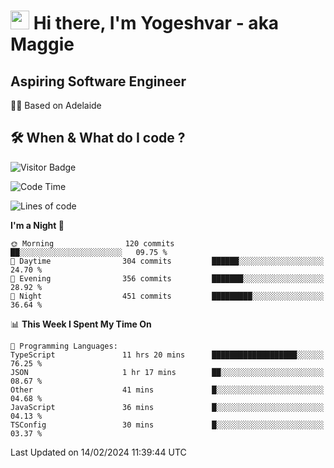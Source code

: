 <h1><img src="https://emojis.slackmojis.com/emojis/images/1531849430/4246/blob-sunglasses.gif?1531849430" width="30"/> Hi there, I'm Yogeshvar - aka Maggie</h1>

## Aspiring Software Engineer
🏂🏻  Based on Adelaide 

## 🛠 When & What do I code ?  

![Visitor Badge](https://visitor-badge.feriirawann.repl.co?username=yogeshvar&repo=yogeshvar&label=Visitors&style=plastic&color=%23457BFF&contentType=svg)

<!--START_SECTION:waka-->
![Code Time](http://img.shields.io/badge/Code%20Time-2%2C695%20hrs%2020%20mins-blue)

![Lines of code](https://img.shields.io/badge/From%20Hello%20World%20I%27ve%20Written-4.1%20million%20lines%20of%20code-blue)

**I'm a Night 🦉** 

```text
🌞 Morning                120 commits         ██░░░░░░░░░░░░░░░░░░░░░░░   09.75 % 
🌆 Daytime                304 commits         ██████░░░░░░░░░░░░░░░░░░░   24.70 % 
🌃 Evening                356 commits         ███████░░░░░░░░░░░░░░░░░░   28.92 % 
🌙 Night                  451 commits         █████████░░░░░░░░░░░░░░░░   36.64 % 
```


📊 **This Week I Spent My Time On** 

```text
💬 Programming Languages: 
TypeScript               11 hrs 20 mins      ███████████████████░░░░░░   76.25 % 
JSON                     1 hr 17 mins        ██░░░░░░░░░░░░░░░░░░░░░░░   08.67 % 
Other                    41 mins             █░░░░░░░░░░░░░░░░░░░░░░░░   04.68 % 
JavaScript               36 mins             █░░░░░░░░░░░░░░░░░░░░░░░░   04.13 % 
TSConfig                 30 mins             █░░░░░░░░░░░░░░░░░░░░░░░░   03.37 % 
```


 Last Updated on 14/02/2024 11:39:44 UTC
<!--END_SECTION:waka-->
